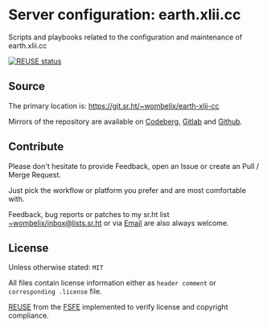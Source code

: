 <!--
SPDX-FileCopyrightText: 2024 Dominik Wombacher <dominik@wombacher.cc>

SPDX-License-Identifier: MIT
-->

# Server configuration: earth.xlii.cc

Scripts and playbooks related to the configuration and maintenance of earth.xlii.cc

[![REUSE status](https://api.reuse.software/badge/git.sr.ht/~wombelix/earth-xlii-cc)](https://api.reuse.software/info/git.sr.ht/~wombelix/earth-xlii-cc)

## Source

The primary location is: https://git.sr.ht/~wombelix/earth-xlii-cc

Mirrors of the repository are available on 
[Codeberg](https://codeberg.org/wombelix/earth-xlii-cc), 
[Gitlab](https://gitlab.com/wombelix/earth-xlii-cc) and 
[Github](https://github.com/wombelix/earth-xlii-cc).

## Contribute

Please don't hesitate to provide Feedback, open an Issue or create an Pull / Merge Request.

Just pick the workflow or platform you prefer and are most comfortable with.

Feedback, bug reports or patches to my sr.ht list [~wombelix/inbox@lists.sr.ht](https://lists.sr.ht/~wombelix/inbox) 
or via [Email](https://dominik.wombacher.cc/pages/contact.html) are also always welcome.

## License

Unless otherwise stated: `MIT`

All files contain license information either as `header comment` or `corresponding .license` file.

[REUSE](https://reuse.software) from the [FSFE](https://fsfe.org/) implemented to verify license and copyright compliance.


